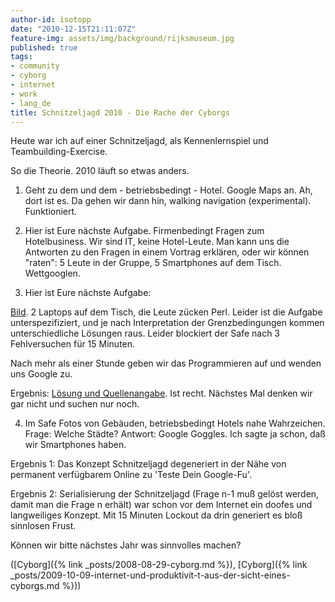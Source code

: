 ```yaml
---
author-id: isotopp
date: "2010-12-15T21:11:07Z"
feature-img: assets/img/background/rijksmuseum.jpg
published: true
tags:
- community
- cyborg
- internet
- work
- lang_de
title: Schnitzeljagd 2010 - Die Rache der Cyborgs
---
```

Heute war ich auf einer Schnitzeljagd, als Kennenlernspiel und
Teambuilding-Exercise.

So die Theorie. 2010 läuft so etwas anders.

1. Geht zu dem und dem - betriebsbedingt - Hotel. Google Maps an. Ah, dort
ist es. Da gehen wir dann hin, walking navigation (experimental).
Funktioniert.

2. Hier ist Eure nächste Aufgabe. Firmenbedingt Fragen zum Hotelbusiness.
Wir sind IT, keine Hotel-Leute. Man kann uns die Antworten zu den Fragen in
einem Vortrag erklären, oder wir können "raten": 5 Leute in der Gruppe, 5
Smartphones auf dem Tisch. Wettgooglen.

3. Hier ist Eure nächste Aufgabe: 

[Bild](/uploads/kuehe1.jpg). 2 Laptops auf dem Tisch, die Leute zücken Perl.
Leider ist die Aufgabe unterspezifiziert, und je nach Interpretation der
Grenzbedingungen kommen unterschiedliche Lösungen raus. Leider blockiert der
Safe nach 3 Fehlversuchen für 15 Minuten. 

Nach mehr als einer Stunde geben
wir das Programmieren auf und wenden uns Google zu. 

Ergebnis: [Lösung und Quellenangabe](http://www.authorstream.com/Presentation/Goldye-37632-RabbitsCowsDaVinci-first-year-original-cow-calf-second-2-calves-third-3-fourth-oldest-bec-as-Entertainment-ppt-powerpoint/).
Ist recht. Nächstes Mal denken wir gar nicht und suchen nur noch.

4. Im Safe Fotos von Gebäuden, betriebsbedingt Hotels nahe Wahrzeichen.
Frage: Welche Städte? Antwort: Google Goggles. Ich sagte ja schon, daß wir
Smartphones haben.

Ergebnis 1: Das Konzept Schnitzeljagd degeneriert in der Nähe von permanent
verfügbarem Online zu 'Teste Dein Google-Fu'.

Ergebnis 2: Serialisierung der Schnitzeljagd (Frage n-1 muß gelöst werden,
damit man die Frage n erhält) war schon vor dem Internet ein doofes und
langweiliges Konzept. Mit 15 Minuten Lockout da drin generiert es bloß
sinnlosen Frust.

Können wir bitte nächstes Jahr was sinnvolles machen?

([Cyborg]({% link _posts/2008-08-29-cyborg.md %}), 
[Cyborg]({% link _posts/2009-10-09-internet-und-produktivit-t-aus-der-sicht-eines-cyborgs.md %}))
